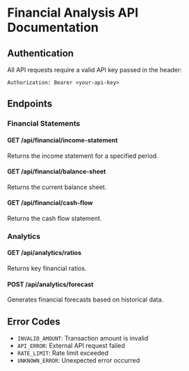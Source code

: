 # Financial Analysis API Documentation

## Authentication
All API requests require a valid API key passed in the header:
```
Authorization: Bearer <your-api-key>
```

## Endpoints

### Financial Statements

#### GET /api/financial/income-statement
Returns the income statement for a specified period.

#### GET /api/financial/balance-sheet
Returns the current balance sheet.

#### GET /api/financial/cash-flow
Returns the cash flow statement.

### Analytics

#### GET /api/analytics/ratios
Returns key financial ratios.

#### POST /api/analytics/forecast
Generates financial forecasts based on historical data.

## Error Codes
- `INVALID_AMOUNT`: Transaction amount is invalid
- `API_ERROR`: External API request failed
- `RATE_LIMIT`: Rate limit exceeded
- `UNKNOWN_ERROR`: Unexpected error occurred
